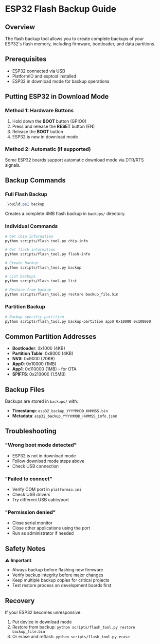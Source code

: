 # ESP32 Flash Backup Guide

## Overview
The flash backup tool allows you to create complete backups of your ESP32's flash memory, including firmware, bootloader, and data partitions.

## Prerequisites
- ESP32 connected via USB
- PlatformIO and esptool installed
- ESP32 in download mode for backup operations

## Putting ESP32 in Download Mode

### Method 1: Hardware Buttons
1. Hold down the **BOOT** button (GPIO0)
2. Press and release the **RESET** button (EN)
3. Release the **BOOT** button
4. ESP32 is now in download mode

### Method 2: Automatic (if supported)
Some ESP32 boards support automatic download mode via DTR/RTS signals.

## Backup Commands

### Full Flash Backup
```powershell
.\build.ps1 backup
```
Creates a complete 4MB flash backup in `backups/` directory.

### Individual Commands
```bash
# Get chip information
python scripts/flash_tool.py chip-info

# Get flash information  
python scripts/flash_tool.py flash-info

# Create backup
python scripts/flash_tool.py backup

# List backups
python scripts/flash_tool.py list

# Restore from backup
python scripts/flash_tool.py restore backup_file.bin
```

### Partition Backup
```bash
# Backup specific partition
python scripts/flash_tool.py backup-partition app0 0x10000 0x100000
```

## Common Partition Addresses
- **Bootloader**: 0x1000 (4KB)
- **Partition Table**: 0x8000 (4KB) 
- **NVS**: 0x9000 (20KB)
- **App0**: 0x10000 (1MB)
- **App1**: 0x110000 (1MB) - for OTA
- **SPIFFS**: 0x210000 (1.5MB)

## Backup Files
Backups are stored in `backups/` with:
- **Timestamp**: `esp32_backup_YYYYMMDD_HHMMSS.bin`
- **Metadata**: `esp32_backup_YYYYMMDD_HHMMSS_info.json`

## Troubleshooting

### "Wrong boot mode detected"
- ESP32 is not in download mode
- Follow download mode steps above
- Check USB connection

### "Failed to connect"
- Verify COM port in `platformio.ini`
- Check USB drivers
- Try different USB cable/port

### "Permission denied"
- Close serial monitor
- Close other applications using the port
- Run as administrator if needed

## Safety Notes
⚠️ **Important**: 
- Always backup before flashing new firmware
- Verify backup integrity before major changes
- Keep multiple backup copies for critical projects
- Test restore process on development boards first

## Recovery
If your ESP32 becomes unresponsive:
1. Put device in download mode
2. Restore from backup: `python scripts/flash_tool.py restore backup_file.bin`
3. Or erase and reflash: `python scripts/flash_tool.py erase`